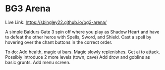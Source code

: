 # BG3 Arena

Live Link: https://sbingley22.github.io/bg3-arena/

A simple Baldurs Gate 3 spin off where you play as Shadow Heart and have to defeat the other heros with Spells, Sword, and Shield.
Cast a spell by hovering over the chant buttons in the correct order.

To do:
Add health, magic ui bars.
Magic slowly replenishes.
Get ai to attack.
Possibly introduce 2 more levels (town, cave)
Add drow and goblins as basic grunts.
Add menu screen.
